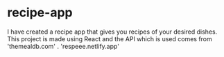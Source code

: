 # recipe-app
I have created a recipe app that gives you recipes of your desired dishes. This project is made using React and the API which is used comes from 'themealdb.com'  .
'respeee.netlify.app'
